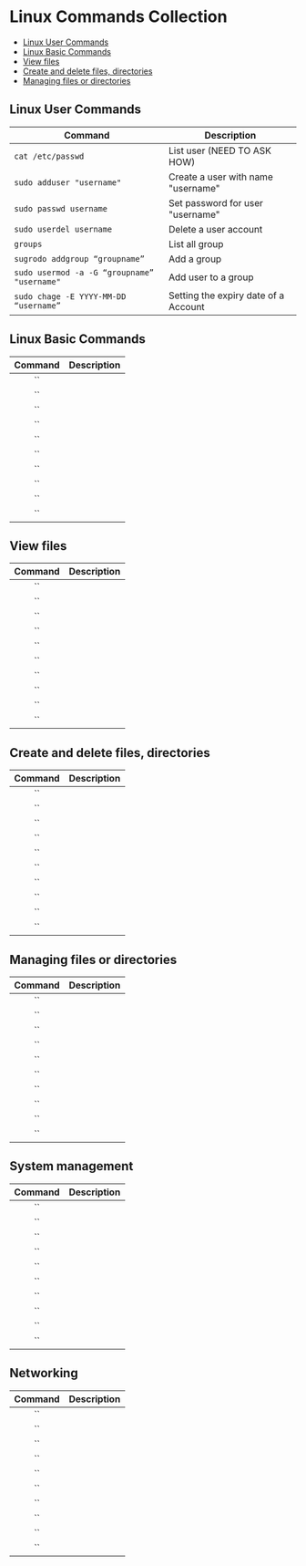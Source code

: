 # Linux Commands Collection
- [Linux User Commands](#linux-user-commands)
- [Linux Basic Commands](#linux-basic-commands)
- [View files](#view-files)
- [Create and delete files, directories](#create-and-delete-files-directories)
- [Managing files or directories](#managing-files-or-directories)

## Linux User Commands
|<div style="text-align:center">Command</div>|<div style="text-align:center">Description</div>|
|:-|-|
|`cat /etc/passwd`|List user (NEED TO ASK HOW)|
|`sudo adduser "username"`|Create a user with name "username"|
|`sudo passwd username`|Set password for user "username"|
|`sudo userdel username`|Delete a user account|
|`groups`|List all group|
|`sugrodo addgroup “groupname”`|Add a group|
|`sudo usermod -a -G “groupname” "username"`|Add user to a group|
|`sudo chage -E YYYY-MM-DD “username”`|Setting the expiry date of a Account|

## Linux Basic Commands
|<div style="text-align:center">Command</div>|<div style="text-align:center">Description</div>|
|:-:|-|
|``||
|``||
|``||
|``||
|``||
|``||
|``||
|``||
|``||
|``||

## View files
|<div style="text-align:center">Command</div>|<div style="text-align:center">Description</div>|
|:-:|-|
|``||
|``||
|``||
|``||
|``||
|``||
|``||
|``||
|``||
|``||

## Create and delete files, directories
|<div style="text-align:center">Command</div>|<div style="text-align:center">Description</div>|
|:-:|-|
|``||
|``||
|``||
|``||
|``||
|``||
|``||
|``||
|``||
|``||

## Managing files or directories
|<div style="text-align:center">Command</div>|<div style="text-align:center">Description</div>|
|:-:|-|
|``||
|``||
|``||
|``||
|``||
|``||
|``||
|``||
|``||
|``||

## System management
|<div style="text-align:center">Command</div>|<div style="text-align:center">Description</div>|
|:-:|-|
|``||
|``||
|``||
|``||
|``||
|``||
|``||
|``||
|``||
|``||

## Networking
|<div style="text-align:center">Command</div>|<div style="text-align:center">Description</div>|
|:-:|-|
|``||
|``||
|``||
|``||
|``||
|``||
|``||
|``||
|``||
|``||
